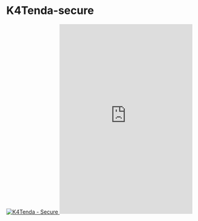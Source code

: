 # K4Tenda-secure

<a href="https://top.gg/bot/868902619110834197">
  <img src="https://top.gg/api/widget/868902619110834197.svg" alt="K4Tenda - Secure" />
  </a>
</article>
<iframe src="https://discord.com/widget?id=863424967920058407&theme=dark" width="350" height="500" allowtransparency="true" frameborder="0" sandbox="allow-popups allow-popups-to-escape-sandbox allow-same-origin allow-scripts"></iframe>
